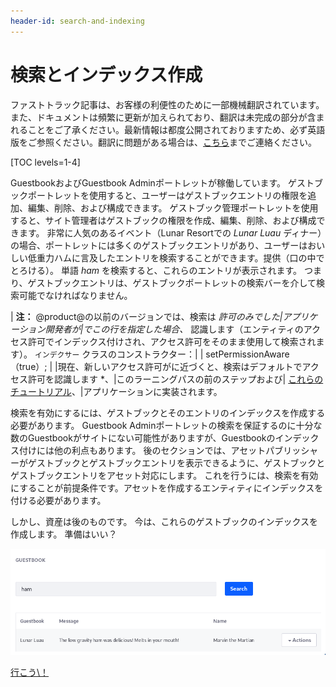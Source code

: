 ```yaml
---
header-id: search-and-indexing
---
```


# 検索とインデックス作成

<p class="alert alert-info"><span class="wysiwyg-color-blue120">ファストトラック記事は、お客様の利便性のために一部機械翻訳されています。また、ドキュメントは頻繁に更新が加えられており、翻訳は未完成の部分が含まれることをご了承ください。最新情報は都度公開されておりますため、必ず英語版をご参照ください。翻訳に問題がある場合は、<a href="mailto:support-content-jp@liferay.com">こちら</a>までご連絡ください。</span></p>

[TOC levels=1-4]

GuestbookおよびGuestbook Adminポートレットが稼働しています。 ゲストブックポートレットを使用すると、ユーザーはゲストブックエントリの権限を追加、編集、削除、および構成できます。 ゲストブック管理ポートレットを使用すると、サイト管理者はゲストブックの権限を作成、編集、削除、および構成できます。 非常に人気のあるイベント（Lunar Resortでの *Lunar Luau* ディナー）の場合、ポートレットには多くのゲストブックエントリがあり、ユーザーはおいしい低重力ハムに言及したエントリを検索することができます。提供（口の中でとろける）。 単語 *ham* を検索すると、これらのエントリが表示されます。 つまり、ゲストブックエントリは、ゲストブックポートレットの検索バーを介して検索可能でなければなりません。

| **注：** @product@の以前のバージョンでは、検索は *許可のみでした|アプリケーション開発者が|でこの行を指定した場合、* 認識します（エンティティのアクセス許可でインデックス付けされ、アクセス許可をそのまま使用して検索されます）。 `インデクサー` クラスのコンストラクター：| | setPermissionAware（true）; | |現在、新しいアクセス許可が</em>に近づくと、検索はデフォルトでアクセス許可を認識します *、|このラーニングパスの前のステップおよび| [これらのチュートリアル](/docs/7-1/tutorials/-/knowledge_base/t/defining-application-permissions)、|アプリケーションに実装されます。</p>

検索を有効にするには、ゲストブックとそのエントリのインデックスを作成する必要があります。 Guestbook Adminポートレットの検索を保証するのに十分な数のGuestbookがサイトにない可能性がありますが、Guestbookのインデックス付けには他の利点もあります。 後のセクションでは、アセットパブリッシャーがゲストブックとゲストブックエントリを表示できるように、ゲストブックとゲストブックエントリをアセット対応にします。 これを行うには、検索を有効にすることが前提条件です。アセットを作成するエンティティにインデックスを付ける必要があります。

しかし、資産は後のものです。 今は、これらのゲストブックのインデックスを作成します。 準備はいい？

![図1：ユーザーがゲストブックエントリを検索できるように検索バーを追加します。 メッセージまたは名前が検索クエリと一致する場合、検索結果にエントリが表示されます。](../../../images/guestbook-portlet-search.png)

<a class="go-link btn btn-primary" href="/docs/7-1/tutorials/-/knowledge_base/t/enabling-search-and-indexing-for-guestbooks">行こう\！<span class="icon-circle-arrow-right"></span></a>

